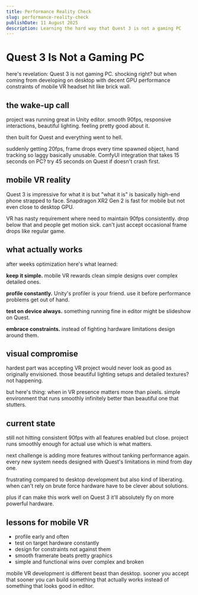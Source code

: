 ```yaml
---
title: Performance Reality Check
slug: performance-reality-check
publishDate: 11 August 2025
description: Learning the hard way that Quest 3 is not a gaming PC
---
```


# Quest 3 Is Not a Gaming PC

here's revelation: Quest 3 is not gaming PC. shocking right? but when coming from developing on desktop with decent GPU performance constraints of mobile VR headset hit like brick wall.

## the wake-up call

project was running great in Unity editor. smooth 90fps, responsive interactions, beautiful lighting. feeling pretty good about it.

then built for Quest and everything went to hell.

suddenly getting 20fps, frame drops every time spawned object, hand tracking so laggy basically unusable. ComfyUI integration that takes 15 seconds on PC? try 45 seconds on Quest if doesn't crash first.

## mobile VR reality

Quest 3 is impressive for what it is but "what it is" is basically high-end phone strapped to face. Snapdragon XR2 Gen 2 is fast for mobile but not even close to desktop GPU.

VR has nasty requirement where need to maintain 90fps consistently. drop below that and people get motion sick. can't just accept occasional frame drops like regular game.

## what actually works

after weeks optimization here's what learned:

**keep it simple.** mobile VR rewards clean simple designs over complex detailed ones.

**profile constantly.** Unity's profiler is your friend. use it before performance problems get out of hand.

**test on device always.** something running fine in editor might be slideshow on Quest.

**embrace constraints.** instead of fighting hardware limitations design around them.

## visual compromise

hardest part was accepting VR project would never look as good as originally envisioned. those beautiful lighting setups and detailed textures? not happening.

but here's thing: when in VR presence matters more than pixels. simple environment that runs smoothly infinitely better than beautiful one that stutters.

## current state

still not hitting consistent 90fps with all features enabled but close. project runs smoothly enough for actual use which is what matters.

next challenge is adding more features without tanking performance again. every new system needs designed with Quest's limitations in mind from day one.

frustrating compared to desktop development but also kind of liberating. when can't rely on brute force hardware have to be clever about solutions.

plus if can make this work well on Quest 3 it'll absolutely fly on more powerful hardware.

## lessons for mobile VR

- profile early and often
- test on target hardware constantly  
- design for constraints not against them
- smooth framerate beats pretty graphics
- simple and functional wins over complex and broken

mobile VR development is different beast than desktop. sooner you accept that sooner you can build something that actually works instead of something that looks good in editor.